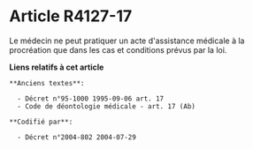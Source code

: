 # Article R4127-17

Le médecin ne peut pratiquer un acte d'assistance médicale à la procréation que dans les cas et conditions prévus par la loi.

**Liens relatifs à cet article**

	**Anciens textes**:

	  - Décret n°95-1000 1995-09-06 art. 17
	  - Code de déontologie médicale - art. 17 (Ab)

	**Codifié par**:

	  - Décret n°2004-802 2004-07-29
